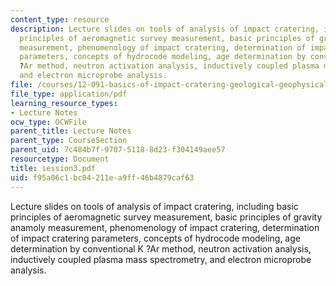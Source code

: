 ```yaml
---
content_type: resource
description: Lecture slides on tools of analysis of impact cratering, including basic
  principles of aeromagnetic survey measurement, basic principles of gravity anamoly
  measurement, phenomenology of impact cratering, determination of impact cratering
  parameters, concepts of hydrocode modeling, age determination by conventional K
  ?Ar method, neutron activation analysis, inductively coupled plasma mass spectrometry,
  and electron microprobe analysis.
file: /courses/12-091-basics-of-impact-cratering-geological-geophysical-geochemical-environmental-studies-of-some-impact-craters-of-the-earth-january-iap-2008/f95a06c1bc04211ea9ff46b4879caf63_session3.pdf
file_type: application/pdf
learning_resource_types:
- Lecture Notes
ocw_type: OCWFile
parent_title: Lecture Notes
parent_type: CourseSection
parent_uid: 7c484b7f-9707-5118-8d23-f304149aee57
resourcetype: Document
title: session3.pdf
uid: f95a06c1-bc04-211e-a9ff-46b4879caf63
---
```

Lecture slides on tools of analysis of impact cratering, including basic principles of aeromagnetic survey measurement, basic principles of gravity anamoly measurement, phenomenology of impact cratering, determination of impact cratering parameters, concepts of hydrocode modeling, age determination by conventional K ?Ar method, neutron activation analysis, inductively coupled plasma mass spectrometry, and electron microprobe analysis.

